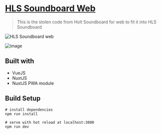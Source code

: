 # [HLS Soundboard Web](https://hls-app.now.sh/)

> This is the stolen code from Holt Soundboard for web to fit it into HLS Soundboard

![HLS Soundboard web](https://i.imgur.com/AO0NQ6Gg.png)

![image](https://user-images.githubusercontent.com/24467184/107884906-45800d80-6f32-11eb-8aee-5774cf7bf818.png)

## Built with

- VueJS
- NuxtJS
- NuxtJS PWA module

## Build Setup

```
# install dependencies
npm run install

# serve with hot reload at localhost:3000
npm run dev
```
